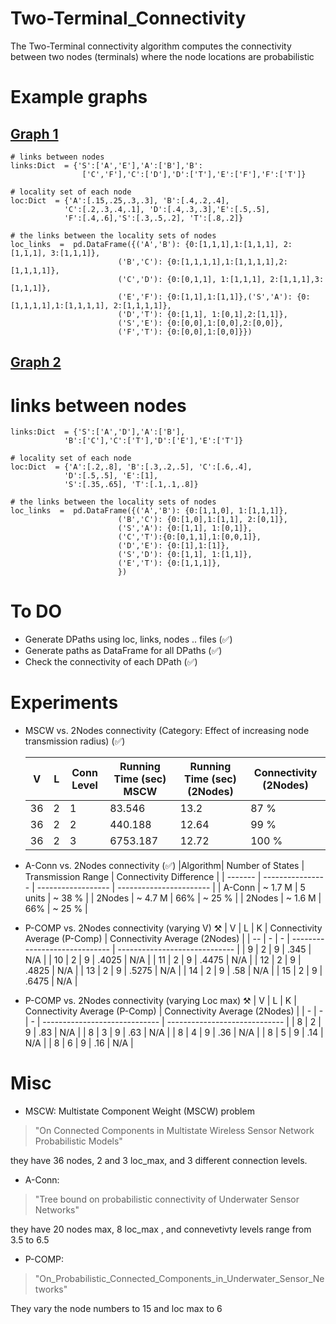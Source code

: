 # Two-Terminal_Connectivity
The Two-Terminal connectivity algorithm computes the connectivity between two nodes (terminals) where the node locations are probabilistic
# Example graphs 
## [Graph 1](pics/graph1.png)

    # links between nodes
    links:Dict  = {'S':['A','E'],'A':['B'],'B':
                    ['C','F'],'C':['D'],'D':['T'],'E':['F'],'F':['T']}
    
    # locality set of each node
    loc:Dict  = {'A':[.15,.25,.3,.3], 'B':[.4,.2,.4], 
                'C':[.2,.3,.4,.1], 'D':[.4,.3,.3],'E':[.5,.5],
                'F':[.4,.6],'S':[.3,.5,.2], 'T':[.8,.2]}

	# the links between the locality sets of nodes
    loc_links  =  pd.DataFrame({('A','B'): {0:[1,1,1],1:[1,1,1], 2:[1,1,1], 3:[1,1,1]},
                            ('B','C'): {0:[1,1,1,1],1:[1,1,1,1],2:[1,1,1,1]},
                            ('C','D'): {0:[0,1,1], 1:[1,1,1], 2:[1,1,1],3:[1,1,1]},
                            ('E','F'): {0:[1,1],1:[1,1]},('S','A'): {0:[1,1,1,1],1:[1,1,1,1], 2:[1,1,1,1]},
                            ('D','T'): {0:[1,1], 1:[0,1],2:[1,1]},
                            ('S','E'): {0:[0,0],1:[0,0],2:[0,0]},
                            ('F','T'): {0:[0,0],1:[0,0]}})
    

## [Graph 2](pics/graph2.png)

# links between nodes
    links:Dict  = {'S':['A','D'],'A':['B'],
                'B':['C'],'C':['T'],'D':['E'],'E':['T']}
    
    # locality set of each node
    loc:Dict  = {'A':[.2,.8], 'B':[.3,.2,.5], 'C':[.6,.4], 
                'D':[.5,.5], 'E':[1],
                'S':[.35,.65], 'T':[.1,.1,.8]}

	# the links between the locality sets of nodes
    loc_links  =  pd.DataFrame({('A','B'): {0:[1,1,0], 1:[1,1,1]},
                            ('B','C'): {0:[1,0],1:[1,1], 2:[0,1]},
                            ('S','A'): {0:[1,1], 1:[0,1]},
                            ('C','T'):{0:[0,1,1],1:[0,0,1]},
                            ('D','E'): {0:[1],1:[1]},
                            ('S','D'): {0:[1,1], 1:[1,1]},
                            ('E','T'): {0:[1,1,1]},
                            })
                    

# To DO
 -  Generate DPaths using loc, links, nodes .. files (&#9989;)
 -  Generate paths as DataFrame for all DPaths (&#9989;)
 -  Check the connectivity of each DPath (&#9989;)
 # Experiments
 -  MSCW vs. 2Nodes connectivity (Category: Effect of increasing node transmission radius)  (&#9989;)
    
    | V  | L | Conn Level | Running Time (sec) MSCW | Running Time (sec) (2Nodes) | Connectivity (2Nodes) |
    | -- | - | ---------- | ----------------------- | --------------------------- | --------------------- |
    | 36 | 2 | 1          | 83.546                  | 13.2                        | 87 %                  |
    | 36 | 2 | 2          | 440.188                 | 12.64                       | 99 %                  |
    | 36 | 2 | 3          | 6753.187                | 12.72                       | 100 %                 |

- A-Conn vs. 2Nodes connectivity (&#9989;)
    |Algorithm| Number of States | Transmission Range | Connectivity Difference |
    | ------- | ---------------- | ------------------ | ----------------------- |
    | A-Conn  | ~ 1.7 M          | 5 units            | ~ 38 %                  |
    | 2Nodes  | ~ 4.7 M          | 66%                | ~ 25 %                  |
    | 2Nodes  | ~ 1.6 M          | 66%                | ~ 25 %                  |

- P-COMP vs. 2Nodes connectivity (varying V) &#9874;
    | V  | L | K | Connectivity Average (P-Comp) | Connectivity Average (2Nodes) |
    | -- | - | - | ----------------------------- | ----------------------------- |
    | 9  | 2 | 9 | .345                          | N/A                           |
    | 10 | 2 | 9 | .4025                         | N/A                           |
    | 11 | 2 | 9 | .4475                         | N/A                           |
    | 12 | 2 | 9 | .4825                         | N/A                           |
    | 13 | 2 | 9 | .5275                         | N/A                           |
    | 14 | 2 | 9 | .58                           | N/A                           |
    | 15 | 2 | 9 | .6475                         | N/A                           |

- P-COMP vs. 2Nodes connectivity (varying Loc max) &#9874;
    | V | L | K | Connectivity Average (P-Comp) | Connectivity Average (2Nodes) |
    | - | - | - | ----------------------------- | ----------------------------- |
    | 8 | 2 | 9 | .83                           | N/A                           |
    | 8 | 3 | 9 | .63                           | N/A                           |
    | 8 | 4 | 9 | .36                           | N/A                           |
    | 8 | 5 | 9 | .14                           | N/A                           |
    | 8 | 6 | 9 | .16                           | N/A                           |
    
   

# Misc
- MSCW: Multistate Component Weight (MSCW) problem
 > "On Connected Components in Multistate Wireless Sensor Network Probabilistic Models"

they have 36 nodes, 2 and 3 loc_max, and 3 different connection levels. 
- A-Conn: 
> "Tree bound on probabilistic connectivity of Underwater Sensor Networks" 

they have 20 nodes max, 8 loc_max , and connevetivty levels range from 3.5 to 6.5

- P-COMP:
> "On_Probabilistic_Connected_Components_in_Underwater_Sensor_Networks"

They vary the node numbers to 15 and loc max to 6 

